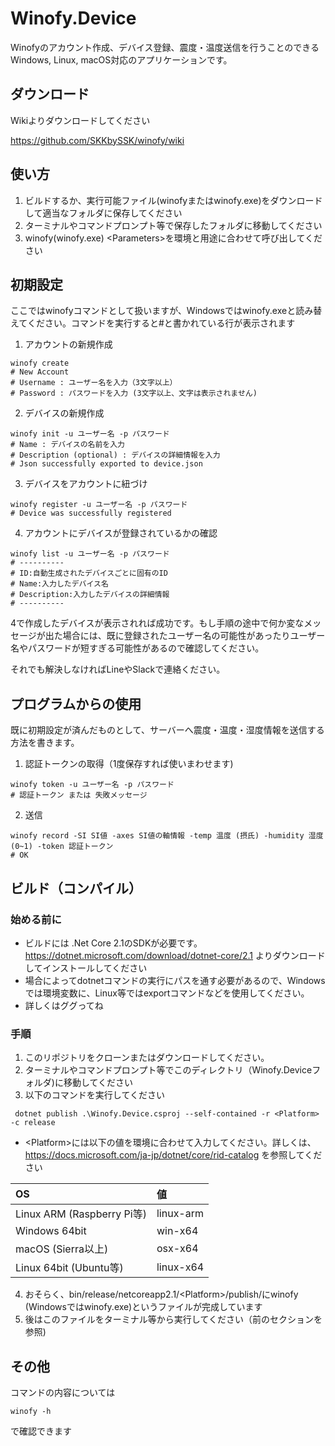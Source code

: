 # Winofy.Device
Winofyのアカウント作成、デバイス登録、震度・温度送信を行うことのできるWindows, Linux, macOS対応のアプリケーションです。

## ダウンロード
Wikiよりダウンロードしてください

https://github.com/SKKbySSK/winofy/wiki

## 使い方
1. ビルドするか、実行可能ファイル(winofyまたはwinofy.exe)をダウンロードして適当なフォルダに保存してください
2. ターミナルやコマンドプロンプト等で保存したフォルダに移動してください
3. winofy(winofy.exe) \<Parameters\>を環境と用途に合わせて呼び出してください

## 初期設定
ここではwinofyコマンドとして扱いますが、Windowsではwinofy.exeと読み替えてください。コマンドを実行すると#と書かれている行が表示されます
1. アカウントの新規作成
``` shell
winofy create
# New Account
# Username : ユーザー名を入力（3文字以上）
# Password : パスワードを入力 (3文字以上、文字は表示されません)
```
2. デバイスの新規作成
``` shell
winofy init -u ユーザー名 -p パスワード
# Name : デバイスの名前を入力
# Description (optional) : デバイスの詳細情報を入力
# Json successfully exported to device.json
```

3. デバイスをアカウントに紐づけ
``` shell
winofy register -u ユーザー名 -p パスワード
# Device was successfully registered
```

4. アカウントにデバイスが登録されているかの確認
``` shell
winofy list -u ユーザー名 -p パスワード
# ----------
# ID:自動生成されたデバイスごとに固有のID
# Name:入力したデバイス名
# Description:入力したデバイスの詳細情報
# ----------
```

4で作成したデバイスが表示されれば成功です。もし手順の途中で何か変なメッセージが出た場合には、既に登録されたユーザー名の可能性があったりユーザー名やパスワードが短すぎる可能性があるので確認してください。

それでも解決しなければLineやSlackで連絡ください。

## プログラムからの使用
既に初期設定が済んだものとして、サーバーへ震度・温度・湿度情報を送信する方法を書きます。
1. 認証トークンの取得（1度保存すれば使いまわせます)
``` shell
winofy token -u ユーザー名 -p パスワード
# 認証トークン または 失敗メッセージ
```
2. 送信
``` shell
winofy record -SI SI値 -axes SI値の軸情報 -temp 温度 (摂氏) -humidity 湿度 (0~1) -token 認証トークン
# OK
```

## ビルド（コンパイル）
### 始める前に

- ビルドには .Net Core 2.1のSDKが必要です。https://dotnet.microsoft.com/download/dotnet-core/2.1 よりダウンロードしてインストールしてください
- 場合によってdotnetコマンドの実行にパスを通す必要があるので、Windowsでは環境変数に、Linux等ではexportコマンドなどを使用してください。
- 詳しくはググってね

### 手順

1. このリポジトリをクローンまたはダウンロードしてください。
2. ターミナルやコマンドプロンプト等でこのディレクトリ（Winofy.Deviceフォルダ)に移動してください
3. 以下のコマンドを実行してください
``` shell
 dotnet publish .\Winofy.Device.csproj --self-contained -r <Platform> -c release
```

 - \<Platform\>には以下の値を環境に合わせて入力してください。詳しくは、https://docs.microsoft.com/ja-jp/dotnet/core/rid-catalog を参照してください

 | OS | 値 |
 |:---|:---|
 | Linux ARM (Raspberry Pi等) | linux-arm |
 | Windows 64bit | win-x64 |
 | macOS (Sierra以上) | osx-x64 |
 | Linux 64bit (Ubuntu等) | linux-x64 |

 4. おそらく、bin/release/netcoreapp2.1/\<Platform\>/publish/にwinofy (Windowsではwinofy.exe)というファイルが完成しています
 5. 後はこのファイルをターミナル等から実行してください（前のセクションを参照)

## その他
コマンドの内容については
``` shell
winofy -h
```
で確認できます
